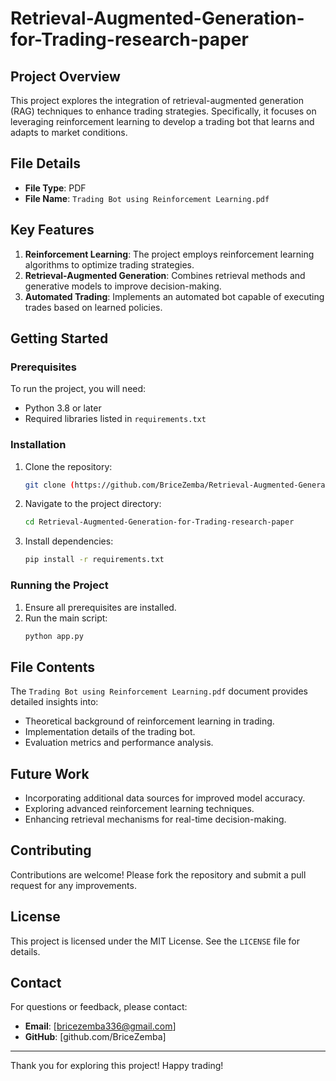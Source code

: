 # Retrieval-Augmented-Generation-for-Trading-research-paper

## Project Overview
This project explores the integration of retrieval-augmented generation (RAG) techniques to enhance trading strategies. Specifically, it focuses on leveraging reinforcement learning to develop a trading bot that learns and adapts to market conditions.

## File Details
- **File Type**: PDF
- **File Name**: `Trading Bot using Reinforcement Learning.pdf`

## Key Features
1. **Reinforcement Learning**: The project employs reinforcement learning algorithms to optimize trading strategies.
2. **Retrieval-Augmented Generation**: Combines retrieval methods and generative models to improve decision-making.
3. **Automated Trading**: Implements an automated bot capable of executing trades based on learned policies.

## Getting Started

### Prerequisites
To run the project, you will need:
- Python 3.8 or later
- Required libraries listed in `requirements.txt`

### Installation
1. Clone the repository:
   ```bash
   git clone (https://github.com/BriceZemba/Retrieval-Augmented-Generation-for-Trading-research-paper.git)
   ```
2. Navigate to the project directory:
   ```bash
   cd Retrieval-Augmented-Generation-for-Trading-research-paper
   ```
3. Install dependencies:
   ```bash
   pip install -r requirements.txt
   ```

### Running the Project
1. Ensure all prerequisites are installed.
2. Run the main script:
   ```bash
   python app.py
   ```

## File Contents
The `Trading Bot using Reinforcement Learning.pdf` document provides detailed insights into:
- Theoretical background of reinforcement learning in trading.
- Implementation details of the trading bot.
- Evaluation metrics and performance analysis.

## Future Work
- Incorporating additional data sources for improved model accuracy.
- Exploring advanced reinforcement learning techniques.
- Enhancing retrieval mechanisms for real-time decision-making.

## Contributing
Contributions are welcome! Please fork the repository and submit a pull request for any improvements.

## License
This project is licensed under the MIT License. See the `LICENSE` file for details.

## Contact
For questions or feedback, please contact:
- **Email**: [bricezemba336@gmail.com]
- **GitHub**: [github.com/BriceZemba]

---
Thank you for exploring this project! Happy trading!
